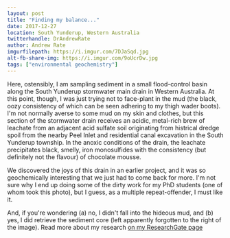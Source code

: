 ```yaml
---
layout: post
title: "Finding my balance..."
date: 2017-12-27
location: South Yunderup, Western Australia
twitterhandle: DrAndrewRate
author: Andrew Rate
imgurfilepath: https://i.imgur.com/7DJaSqd.jpg
alt-fb-share-img: https://i.imgur.com/9oUcrDw.jpg
tags: ["environmental geochemistry"]
---
```


Here, ostensibly, I am sampling sediment in a small flood-control basin along the South Yunderup stormwater main drain in Western Australia. At this point, though, I was just trying not to face-plant in the mud (the black, oozy consistency of which can be seen adhering to my thigh wader boots). I'm not normally averse to some mud on my skin and clothes, but this section of the stormwater drain receives an acidic, metal-rich brew of leachate from an adjacent acid sulfate soil originating from histrical dredge spoil from the nearby Peel Inlet and residential canal excavation in the South Yunderup township. In the anoxic conditions of the drain, the leachate precipitates black, smelly, iron monosulfides with the consistency (but definitely not the flavour) of chocolate mousse.

We discovered the joys of this drain in an earlier project, and it was so geochemically interesting that we just had to come back for more. I'm not sure why I end up doing some of the dirty work for my PhD students (one of whom took this photo), but I guess, as a multiple repeat-offender, I must like it.

And, if you're wondering (a) no, I didn't fall into the hideous mud, and (b) yes, I did retrieve the sediment core (left apparently forgotten to the right of the image). Read more about my research [on my ResearchGate page](https://www.researchgate.net/profile/Andrew_Rate)